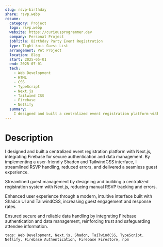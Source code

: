 ```yaml
---
slug: rsvp-birthday
share: rsvp.webp
resume:
  category: Project
  logo: rsvp.webp
  website: https://curiousprogrammer.dev
  company: Personal Project
  jobTitle: Birthday Party Event Registration
  type: Tight-knit Guest List
  arrangement: Pet Project
  location: Blog
  start: 2025-05-01
  end: 2025-07-01
  tech:
    - Web Development
    - HTML
    - CSS
    - TypeScript
    - Next.js
    - Tailwind CSS
    - Firebase
    - Netlify
  summary:
    I designed and built a centralized event registration platform with Next.js, integrating Firebase for secure authentication and data management. By implementing a user-friendly Shadcn and TailwindCSS interface, I streamlined RSVP handling, reduced errors, and delivered a seamless guest experience.
---
```


# Description

I designed and built a centralized event registration platform with Next.js, integrating Firebase for secure authentication and data management. By implementing a user-friendly Shadcn and TailwindCSS interface, I streamlined RSVP handling, reduced errors, and delivered a seamless guest experience.

Streamlined guest management by designing and building a centralized registration system with Next.js, reducing manual RSVP tracking and errors.

Enhanced user experience through a modern, intuitive interface built with Shadcn UI and TailwindCSS, increasing guest engagement and response rates.

Ensured secure and reliable data handling by integrating Firebase authentication and data management, reinforcing trust and safeguarding attendee information.

`tags: Web Development, Next.js, Shadcn, TailwindCSS, TypeScript, Netlify, Firebase Authentication, Firebase Firestore, npm`

